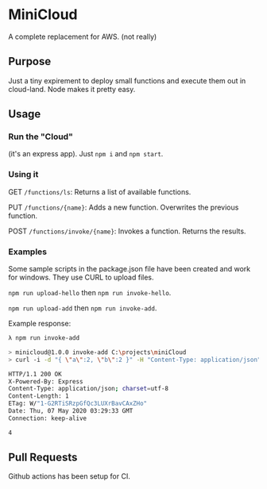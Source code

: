# MiniCloud
A complete replacement for AWS. (not really)

## Purpose
Just a tiny expirement to deploy small functions and execute them out in cloud-land. Node makes it pretty easy.

## Usage

### Run the "Cloud"
(it's an express app). Just `npm i` and `npm start`.

### Using it

GET `/functions/ls`: Returns a list of available functions.

PUT `/functions/{name}`: Adds a new function. Overwrites the previous function.

POST `/functions/invoke/{name}`: Invokes a function. Returns the results.

### Examples

Some sample scripts in the package.json file have been created and work for windows. They use CURL to upload files.

`npm run upload-hello` then `npm run invoke-hello`.

`npm run upload-add` then `npm run invoke-add`.

Example response:

```bash
λ npm run invoke-add

> minicloud@1.0.0 invoke-add C:\projects\miniCloud
> curl -i -d "{ \"a\":2, \"b\":2 }" -H "Content-Type: application/json" -X POST localhost:3000/functions/invoke/add.js

HTTP/1.1 200 OK
X-Powered-By: Express
Content-Type: application/json; charset=utf-8
Content-Length: 1
ETag: W/"1-G2RTiSRzpGfQc3LUXrBavCAxZHo"
Date: Thu, 07 May 2020 03:29:33 GMT
Connection: keep-alive

4
```

## Pull Requests

Github actions has been setup for CI. 